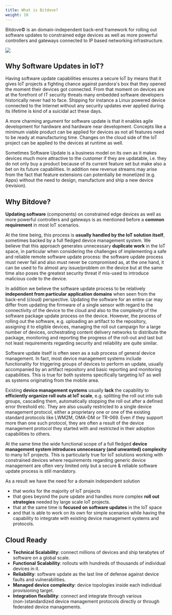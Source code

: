 ```yaml
---
title: What is Bitdove?
weight: 10
---
```

Bitdove&copy; is an domain-independent back-end framework for rolling out software updates to constrained edge devices as well as more powerful controllers and gateways connected to IP based networking infrastructure.

![](../images/bitdove_logo_title_512x512.png)

## Why Software Updates in IoT?
Having software update capabilities ensures a secure IoT by means that it gives IoT projects a fighting chance against pandora's box that they opened the moment their devices got connected. From that moment on devices are at the forefront of IT security threats many embedded software developers historically never had to face. Shipping for instance a Linux powered device connected to the Internet without any security updates ever applied during its lifetime is kind of a suicidal act these days.

A more charming argument for software update is that it enables agile development for hardware and hardware near development. Concepts like a minimum viable product can be applied for devices as not all features need to be ready at manufacturing time. Changes on the cloud side of the IoT project can be applied to the devices at runtime as well.

Sometimes Software Update is a business model on its own as it makes devices much more attractive to the customer if they are updatable, i.e. they do not only buy a product because of its current feature set but make also a bet on its future capabilities. In addition new revenue streams may arise from the fact that feature extensions can potentially be monetized (e.g. Apps) without the need to design, manufacture and ship a new device (revision).

## Why Bitdove?

**Updating software** (components) on constrained edge devices as well as more powerful controllers and gateways is as mentioned before a **common requirement** in most IoT scenarios.

At the time being, this process is **usually handled by the IoT solution itself**, sometimes backed by a full fledged device management system. We believe that this approach generates unnecessary **duplicate work** in the IoT space, in particular when considering the challenges of implementing a safe and reliable remote software update process: the software update process must never fail and also must never be compromised as, at the one hand, it can be used to fix almost any issue/problem on the device but at the same time also poses the greatest security threat if mis-used to introduce malicious code to the device.

In addition we believe the software update process to be relatively **independent from particular application domains** when seen from the back-end (cloud) perspective. Updating the software for an entire car may differ from updating the firmware of a single sensor with regard to the connectivity of the device to the cloud and also to the complexity of the software package update process on the device. However, the process of rolling out the software, e.g. uploading an artifact to the repository, assigning it to eligible devices, managing the roll out campaign for a large number of devices, orchestrating content delivery networks to distribute the package, monitoring and reporting the progress of the roll-out and last but not least requirements regarding security and reliability are quite similar.

Software update itself is often seen as a sub process of general device management. In fact, most device management systems include functionality for triggering groups of devices to perform an update, usually accompanied by an artifact repository and basic reporting and monitoring capabilities. This is true for both systems specifically targeting IoT as well as systems originating from the mobile area.

Existing **device management systems** usually **lack** the capability to **efficiently organize roll outs at IoT scale**, e.g. splitting the roll out into sub groups, cascading them, automatically stopping the roll out after a defined error threshold etc. They are also usually restricted to a single device management protocol, either a proprietary one or one of the existing standard protocols like LWM2M, OMA-DM or TR-069. Even if they support more than one such protocol, they are often a result of the device management protocol they started with and restricted in their adoption capabilities to others.

At the same time the wide functional scope of a full fledged **device management system introduces unnecessary (and unwanted) complexity** to many IoT projects. This is particularly true for IoT solutions working with constrained devices where requirements regarding generic device management are often very limited only but a secure & reliable software update process is still mandatory.

As a result we have the need for a domain independent solution

*	that works for the majority of IoT projects
*	that goes beyond the pure update and handles more complex **roll out strategies** needed by large scale IoT projects.
*	that at the same time is **focused on software updates** in the IoT space
*	and that is able to work on its own for simple scenarios while having the capability to integrate with existing device management systems and protocols.

## Cloud Ready

* **Technical Scalability**: connect millions of devices and ship terabytes of software on a global scale.
* **Functional Scalability**: rollouts with hundreds of thousands of individual devices in it.
* **Reliability**: software update as the last line of defense against device faults and vulnerabilities.
* **Managed device complexity**: device topologies inside each individual provisioning target.
* **Integration flexibility**: connect and integrate through various (non-)standardized device management protocols directly or through federated device managements.
